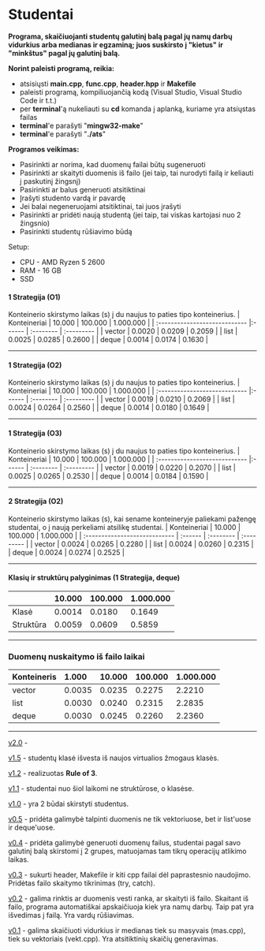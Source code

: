 # Studentai

**Programa, skaičiuojanti studentų galutinį balą pagal jų namų darbų vidurkius arba medianas ir egzaminą; juos suskirsto į "kietus" ir "minkštus" pagal jų galutinį balą.**

**Norint paleisti programą, reikia:** 
  * atsisiųsti **main.cpp**, **func.cpp**, **header.hpp** ir **Makefile**
  * paleisti programą, kompiliuojančią kodą (Visual Studio, Visual Studio Code ir t.t.)
  * per **terminal**'ą nukeliauti su **cd** komanda į aplanką, kuriame yra atsiųstas failas
  * **terminal**'e parašyti "**mingw32-make**"
  * **terminal**'e parašyti "**./ats**"
  
**Programos veikimas:**
  * Pasirinkti ar norima, kad duomenų failai būtų sugeneruoti
  * Pasirinkti ar skaityti duomenis iš failo (jei taip, tai nurodyti failą ir keliauti į paskutinį žingsnį)
  * Pasirinkti ar balus generuoti atsitiktinai
  * Įrašyti studento vardą ir pavardę
  * Jei balai negeneruojami atsitiktinai, tai juos įrašyti
  * Pasirinkti ar pridėti naują studentą (jei taip, tai viskas kartojasi nuo 2 žingsnio)
  * Pasirinkti studentų rūšiavimo būdą

Setup:
* CPU - AMD Ryzen 5 2600
* RAM - 16 GB
* SSD

#### 1 Strategija (O1)

Konteinerio skirstymo laikas (s) į du naujus to paties tipo konteinerius. 
| Konteineriai             |  10.000 | 100.000 | 1.000.000 |
| :---------------------------- |:------ | :-------- | :--------- | 
| vector  |  0.0020 | 0.0209   | 0.2059   |
| list  |  0.0025 | 0.0285   | 0.2600    |
| deque |  0.0014 | 0.0174   | 0.1630    | 

---

#### 1 Strategija (O2)

Konteinerio skirstymo laikas (s) į du naujus to paties tipo konteinerius. 
| Konteineriai             |  10.000 | 100.000 | 1.000.000 |
| :---------------------------- |:------ | :-------- | :--------- | 
| vector  |  0.0019 | 0.0210   | 0.2069   |
| list  |  0.0024 | 0.0264   | 0.2560    |
| deque |  0.0014 | 0.0180   | 0.1649    | 

---

#### 1 Strategija (O3)

Konteinerio skirstymo laikas (s) į du naujus to paties tipo konteinerius. 
| Konteineriai             |  10.000 | 100.000 | 1.000.000 |
| :---------------------------- |:------ | :-------- | :--------- | 
| vector  |  0.0019 | 0.0220   | 0.2070   |
| list  |  0.0025 | 0.0265   | 0.2530    |
| deque |  0.0014 | 0.0184   | 0.1590    | 

---

#### 2 Strategija (O2)

Konteinerio skirstymo laikas (s), kai sename konteineryje paliekami pažengę studentai, o į naują perkeliami atsilikę studentai.
| Konteineriai              | 10.000 | 100.000 | 1.000.000 |
| :---------------------------- | :------ | :-------- | :--------- | 
| vector  | 0.0024 | 0.0265   | 0.2280   |
| list  |  0.0024 | 0.0260   | 0.2315    |
| deque |  0.0024 | 0.0274   | 0.2525    | 

---

#### Klasių ir struktūrų palyginimas (1 Strategija, deque)

|             |  10.000 | 100.000 | 1.000.000 |
| :---------------------------- | :------ | :-------- | :--------- | 
| Klasė   | 0.0014 | 0.0180   | 0.1649   |
| Struktūra  | 0.0059 | 0.0609   | 0.5859    |

---

### Duomenų nuskaitymo iš failo laikai
| Konteineris   | 1.000  | 10.000  |100.000 | 1.000.000 |
| :---------- | :------ | :------ | :------ | :-------- |
| vector  | 0.0035 | 0.0235  | 0.2275 | 2.2210   |
| list   | 0.0030 | 0.0240  | 0.2315 | 2.2835  | 
| deque | 0.0030 | 0.0245  | 0.2260 | 2.2360   | 

---

[v2.0](https://github.com/MatasValiunas/Studentai/tree/v2.0) - 

[v1.5](https://github.com/MatasValiunas/Studentai/tree/v1.5) - studentų klasė išvesta iš naujos virtualios žmogaus klasės.

[v1.2](https://github.com/MatasValiunas/Studentai/tree/v1.2) - realizuotas **Rule of 3**.

[v1.1](https://github.com/MatasValiunas/Studentai/tree/v1.1) - studentai nuo šiol laikomi ne struktūrose, o klasėse.

[v1.0](https://github.com/MatasValiunas/Studentai/tree/v1.0) - yra 2 būdai skirstyti studentus.

[v0.5](https://github.com/MatasValiunas/Studentai/tree/v0.5) - pridėta galimybė talpinti duomenis ne tik vektoriuose, bet ir list'uose ir deque'uose.

[v0.4](https://github.com/MatasValiunas/Studentai/tree/v0.4) - pridėta galimybė generuoti duomenų failus, studentai pagal savo galutinį balą skirstomi į 2 grupes, matuojamas tam tikrų operacijų atlikimo laikas.

[v0.3](https://github.com/MatasValiunas/Studentai/tree/v0.3) - sukurti header, Makefile ir kiti cpp failai dėl paprastesnio naudojimo. Pridėtas failo skaitymo tikrinimas (try, catch).

[v0.2](https://github.com/MatasValiunas/Studentai/tree/v0.2) - galima rinktis ar duomenis vesti ranka, ar skaityti iš failo. Skaitant iš failo, programa automatiškai apskaičiuoja kiek yra namų darbų. Taip pat yra išvedimas į failą. Yra vardų rūšiavimas.

[v0.1](https://github.com/MatasValiunas/Studentai/tree/v0.1) - galima skaičiuoti vidurkius ir medianas tiek su masyvais (mas.cpp), tiek su vektoriais (vekt.cpp). Yra atsitiktinių skaičių generavimas.
